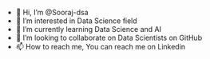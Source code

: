 - 👋 Hi, I’m @Sooraj-dsa
- 👀 I’m interested in Data Science field
- 🌱 I’m currently learning Data Science and AI
- 💞️ I’m looking to collaborate on Data Scientists on GitHub
- 📫 How to reach me, You can reach me on Linkedin

<!---
Sooraj-dsa/Sooraj-dsa is a ✨ special ✨ repository because its `README.md` (this file) appears on your GitHub profile.
You can click the Preview link to take a look at your changes.
--->
